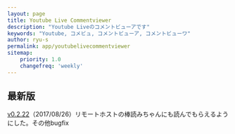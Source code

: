 ```yaml
---
layout: page
title: Youtube Live Commentviewer
description: "Youtube Liveのコメントビューアです"
keywords: "Youtube, コメビュ, コメントビューア, コメントビューワ"
author: ryu-s
permalink: app/youtubelivecommentviewer
sitemap:
    priority: 1.0
    changefreq: 'weekly'	
---
```


## 最新版
[v0.2.22](http://int-main.ddo.jp/app/YoutubeLiveCommentViewer_v0.2.22.zip)（2017/08/26）リモートホストの棒読みちゃんにも読んでもらえるようにした。その他bugfix  
